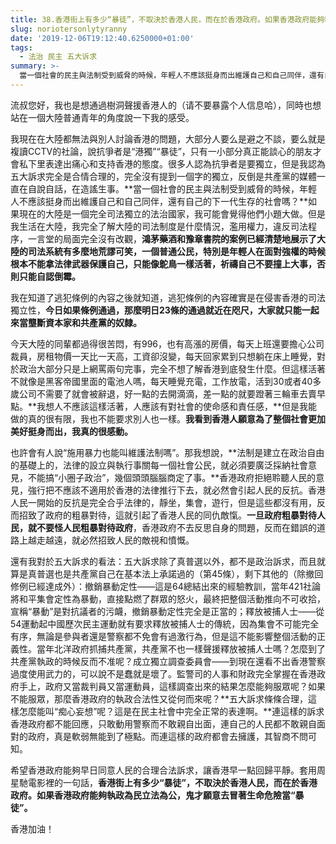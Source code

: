 ```yaml
---
title: 38.香港街上有多少“暴徒”，不取決於香港人民，而在於香港政府。如果香港政府能夠執政為民立法為公，鬼才願意去冒著生命危險當“暴徒”。
slug: noriotersonlytyranny
date: '2019-12-06T19:12:40.6250000+01:00'
tags:
  - 法治 民主 五大诉求
summary: >-
  當一個社會的民主與法制受到威脅的時候，年輕人不應該挺身而出維護自己和自己同伴，還有自己的下一代生存的社會嗎？五大訴求條條合理，這樣怎麼能叫“痴心妄想”呢？這是在民主社會中完全正常的表達啊。連這樣的訴求香港政府都不能回應，只敢動用警察而不敢親自出面，連自己的人民都不敢親自面對的政府，真是軟弱無能到了極點。而連這樣的政府都會去擁護，其智商不問可知。
---
```

流叔您好，我也是想通過樹洞聲援香港人的（请不要暴露个人信息哈），同時也想站在一個大陸普通青年的角度說一下我的感受。

我現在在大陸都無法與別人討論香港的問題，大部分人要么是避之不談，要么就是複讀CCTV的社論，說抗爭者是“港獨”“暴徒”，只有一小部分真正能談心的朋友才會私下里表達出痛心和支持香港的態度。很多人認為抗爭者是要獨立，但是我認為五大訴求完全是合情合理的，完全沒有提到一個字的獨立，反倒是共產黨的媒體一直在自說自話，在造謠生事。**當一個社會的民主與法制受到威脅的時候，年輕人不應該挺身而出維護自己和自己同伴，還有自己的下一代生存的社會嗎？**如果現在的大陸是一個完全司法獨立的法治國家，我可能會覺得他們小題大做。但是我生活在大陸，我完全了解大陸的司法制度是什麼情況，濫用權力，違反司法程序，一言堂的局面完全沒有改觀，**鴻茅藥酒和豫章書院的案例已經清楚地展示了大陸的司法系統有多麼地荒謬可笑，一個普通公民，特別是年輕人在面對強權的時候根本不能拿法律武器保護自己，只能像鴕鳥一樣活著，祈禱自己不要撞上大事，否則只能自認倒霉。**

我在知道了逃犯條例的內容之後就知道，逃犯條例的內容確實是在侵害香港的司法獨立性，**今日如果條例通過，那麼明日23條的通過就近在咫尺，大家就只能一起來當壟斷資本家和共產黨的奴隸。**



今天大陸的同輩都過得很苦悶，有996，也有高漲的房價，每天上班還要擔心公司裁員，房租物價一天比一天高，工資卻沒變，每天回家累到只想躺在床上睡覺，對於政治大部分只是上網罵兩句完事，完全不想了解香港到底發生什麼。但這樣活著不就像是黑客帝國里面的電池人嗎，每天睡覺充電，工作放電，活到30或者40多歲公司不需要了就會被辭退，好一點的去開滴滴，差一點的就要蹬著三輪車去賣早點。**我想人不應該這樣活著，人應該有對社會的使命感和責任感，**但是我能做的真的很有限，我也不能要求別人也一樣。**我看到香港人願意為了整個社會更加美好挺身而出，我真的很感動。**



也許會有人說“施用暴力也能叫維護法制嗎”。那我想說，**法制是建立在政治自由的基礎上的，法律的設立與執行事關每一個社會公民，就必須要廣泛採納社會意見，不能搞“小圈子政治”，幾個頭頭腦腦商定了事。**香港政府拒絕聆聽人民的意見，強行把不應該不適用於香港的法律推行下去，就必然會引起人民的反抗。香港人民一開始的反抗是完全合乎法律的，靜坐，集會，遊行，但是這些都沒有用，反而招致了政府的粗暴對待，這就引起了香港人民的同仇敵愾。**一旦政府粗暴對待人民，就不要怪人民粗暴對待政府**，香港政府不去反思自身的問題，反而在錯誤的道路上越走越遠，就必然招致人民的敵視和憤慨。



還有我對於五大訴求的看法：五大訴求除了真普選以外，都不是政治訴求，而且就算是真普選也是共產黨自己在基本法上承諾過的（第45條），剩下其他的（除撤回修例已經達成外）：撤銷暴動定性——這是64總結出來的經驗教訓，當年421社論將和平集會定性為暴動，直接點燃了群眾的怒火，最終把整個活動推向不可收拾，宣稱“暴動”是對抗議者的污衊，撤銷暴動定性完全是正當的；釋放被捕人士——從54運動起中國歷次民主運動就有要求釋放被捕人士的傳統，因為集會不可能完全有序，無論是參與者還是警察都不免會有過激行為，但是這不能影響整個活動的正義性。當年北洋政府抓捕共產黨，共產黨不也一樣聲援釋放被捕人士嗎？怎麼到了共產黨執政的時候反而不准呢？成立獨立調查委員會——到現在還看不出香港警察過度使用武力的，可以說不是蠢就是壞了。監警司的人事和財政完全掌握在香港政府手上，政府又當裁判員又當運動員，這樣調查出來的結果怎麼能夠服眾呢？如果不能服眾，那麼香港政府的執政合法性又從何而來呢？**五大訴求條條合理，這樣怎麼能叫“痴心妄想”呢？這是在民主社會中完全正常的表達啊。**連這樣的訴求香港政府都不能回應，只敢動用警察而不敢親自出面，連自己的人民都不敢親自面對的政府，真是軟弱無能到了極點。而連這樣的政府都會去擁護，其智商不問可知。



希望香港政府能夠早日同意人民的合理合法訴求，讓香港早一點回歸平靜。套用周星馳電影裡的一句話，**香港街上有多少“暴徒”，不取決於香港人民，而在於香港政府。如果香港政府能夠執政為民立法為公，鬼才願意去冒著生命危險當“暴徒”。**

香港加油！

